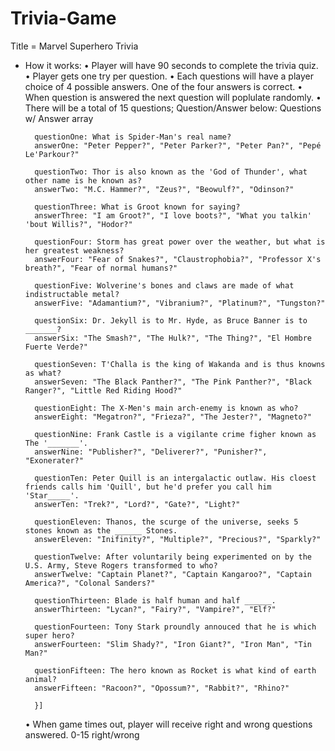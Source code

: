 # Trivia-Game

Title = Marvel Superhero Trivia

- How it works:
    • Player will have 90 seconds to complete the trivia quiz.
    • Player gets one try per question.
    • Each questions will have a player choice of 4 possible answers. One of the four answers is correct.
    • When question is answered the next question will poplulate randomly.
    • There will be a total of 15 questions; Question/Answer below:
     Questions w/ Answer array

    
        questionOne: What is Spider-Man's real name?
        answerOne: "Peter Pepper?", "Peter Parker?", "Peter Pan?", "Pepé Le'Parkour?"

        questionTwo: Thor is also known as the 'God of Thunder', what other name is he known as?
        answerTwo: "M.C. Hammer?", "Zeus?", "Beowulf?", "Odinson?"

        questionThree: What is Groot known for saying?
        answerThree: "I am Groot?", "I love boots?", "What you talkin' 'bout Willis?", "Hodor?"

        questionFour: Storm has great power over the weather, but what is her greatest weakness?
        answerFour: "Fear of Snakes?", "Claustrophobia?", "Professor X's breath?", "Fear of normal humans?"

        questionFive: Wolverine's bones and claws are made of what indistructable metal?
        answerFive: "Adamantium?", "Vibranium?", "Platinum?", "Tungston?"

        questionSix: Dr. Jekyll is to Mr. Hyde, as Bruce Banner is to _______?
        answerSix: "The Smash?", "The Hulk?", "The Thing?", "El Hombre Fuerte Verde?"

        questionSeven: T'Challa is the king of Wakanda and is thus knowns as what?
        answerSeven: "The Black Panther?", "The Pink Panther?", "Black Ranger?", "Little Red Riding Hood?"

        questionEight: The X-Men's main arch-enemy is known as who?
        answerEight: "Megatron?", "Frieza?", "The Jester?", "Magneto?"

        questionNine: Frank Castle is a vigilante crime figher known as The '_______'.
        answerNine: "Publisher?", "Deliverer?", "Punisher?", "Exonerater?"

        questionTen: Peter Quill is an intergalactic outlaw. His cloest friends calls him 'Quill', but he'd prefer you call him 'Star_____'.
        answerTen: "Trek?", "Lord?", "Gate?", "Light?"

        questionEleven: Thanos, the scurge of the universe, seeks 5 stones known as the ______ Stones.
        answerEleven: "Inifinity?", "Multiple?", "Precious?", "Sparkly?"

        questionTwelve: After voluntarily being experimented on by the U.S. Army, Steve Rogers transformed to who?
        answerTwelve: "Captain Planet?", "Captain Kangaroo?", "Captain America?", "Colonal Sanders?"

        questionThirteen: Blade is half human and half ______.
        answerThirteen: "Lycan?", "Fairy?", "Vampire?", "Elf?"

        questionFourteen: Tony Stark proundly annouced that he is which super hero?
        answerFourteen: "Slim Shady?", "Iron Giant?", "Iron Man", "Tin Man?"

        questionFifteen: The hero known as Rocket is what kind of earth animal?
        answerFifteen: "Racoon?", "Opossum?", "Rabbit?", "Rhino?"

        }]
        
        


    • When game times out, player will receive right and wrong questions answered. 0-15 right/wrong